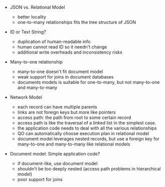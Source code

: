 - JSON vs. Relational Model
   * better locality
   * one-to-many relationships fits the tree structure of JSON

 - ID or Text String?
   * duplication of human-readable info
   * human cannot read ID so it needn't change
   * additional write overheads and inconsistency risks

 - Many-to-one relationship
   * many-to-one doesn't fit document model
   * weak support for joins in document databases
   * documents models is suitable for one-to-many, but not many-to-one and many-to-many

 - Network Model
   * each record can have multiple parents
   * links are not foreign keys but more like pointers
   * access path: the path from root to some certain record
   * access path is like the traversal of a linked list in the simplest case.
   * the application code needs to deal with all the various relationships
   * QO can automatically choose execution plan in relational model
   * document model leverages nested records, but use a foreign key for many-to-one and many-to-many like relational models

 - Document model: Simple application code?
   * if document-like, use document model
   * shouldn't be too deeply nested (access path problems in hierarchical model)
   * poor support for joins
